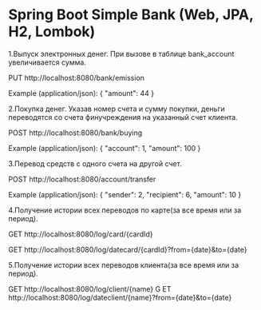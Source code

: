 # Spring Boot Simple Bank (Web, JPA, H2, Lombok)

1.Выпуск электронных денег. При вызове в таблице bank_account увеличивается сумма.

PUT http://localhost:8080/bank/emission

Example (application/json):
{
    "amount": 44
}

2.Покупка денег. Указав номер счета и сумму покупки, деньги переводятся со счета финучреждения на указанный счет клиента.

POST http://localhost:8080/bank/buying

Example (application/json):
{
    "account": 1,
    "amount": 100
}

3.Перевод средств с одного счета на другой счет. 

POST http://localhost:8080/account/transfer

Example (application/json):
{
    "sender": 2,
    "recipient": 6,
    "amount": 10
}

4.Получение истории всех переводов по карте(за все время или за период).

GET http://localhost:8080/log/card/{cardId}

GET http://localhost:8080/log/datecard/{cardId}?from={date}&to={date}

5.Получение истории всех переводов клиента(за все время или за период).

GET http://localhost:8080/log/client/{name}
G
ET http://localhost:8080/log/dateclient/{name}?from={date}&to={date}
